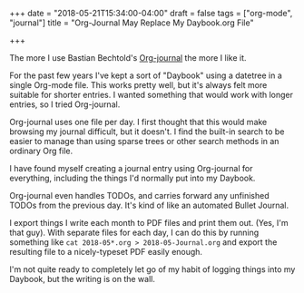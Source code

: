 +++
date = "2018-05-21T15:34:00-04:00"
draft = false
tags = ["org-mode", "journal"]
title = "Org-Journal May Replace My Daybook.org File"

+++

The more I use Bastian Bechtold's [Org-journal](https://github.com/bastibe/org-journal) the more I like it.

For the past few years I've kept a sort of "Daybook" using a datetree in a
single Org-mode file. This works pretty well, but it's always felt more suitable
for shorter entries. I wanted something that would work with longer entries, so
I tried Org-journal.

Org-journal uses one file per day. I first thought that this would make browsing
my journal difficult, but it doesn't. I find the built-in search to be easier to
manage than using sparse trees or other search methods in an ordinary Org file.

I have found myself creating a journal entry using Org-journal for everything,
including the things I'd normally put into my Daybook.

Org-journal even handles TODOs, and carries forward any unfinished TODOs from
the previous day. It's kind of like an automated Bullet Journal.

I export things I write each month to PDF files and print them out. (Yes, I'm
that guy). With separate files for each day, I can do this by running
something like `cat 2018-05*.org > 2018-05-Journal.org` and export the resulting
file to a nicely-typeset PDF easily enough.

I'm not quite ready to completely let go of my habit of logging things into
my Daybook, but the writing is on the wall.
